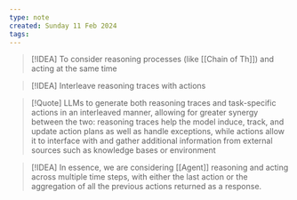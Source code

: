 ```yaml
---
type: note
created: Sunday 11 Feb 2024
tags: 
---
```

> [!IDEA]
> To consider reasoning processes (like [[Chain of Th]]) and acting at the same time

> [!IDEA]
> Interleave reasoning traces with actions

> [!Quote]
> LLMs to generate both reasoning traces and task-specific actions in an interleaved manner, allowing for greater synergy between the two: reasoning traces help the model induce, track, and update action plans as well as handle exceptions, while actions allow it to interface with and gather additional information from external sources such as knowledge bases or environment

> [!IDEA]
> In essence, we are considering [[Agent]] reasoning and acting across multiple time steps, with either the last action or the aggregation of all the previous actions returned as a response.